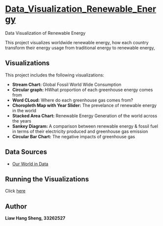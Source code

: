 # [Data_Visualization_Renewable_Energy](https://hangsheng0625.github.io/Data_Visualization_Renewable_Energy/)
Data Visualization of Renewable Energy

This project visualizes worldwide renewable energy, how each country transform their energy usage from traditional energy to renewable energy, 

## Visualizations

This project includes the following visualizations:

- **Stream Chart:** Global Fossil World Wide Consumption
- **Circular graph:** HWhat proportion of each greenhouse energy comes from
- **Word CLoud:** Where do each greenhouse gas comes from?
- **Choropleth Map with Year Slider:** The prevelance of renewable energy in the world
- **Stacked Area Chart:** Renewable Energy Generation of the world across the years
- **Sankey Diagram:** A comparison between renewable energy & fossil fuel in terms of their electricity produced and greenhouse gas emission
- **Circular Bar Chart:** The negative impacts of greenhouse gas

## Data Sources

- [Our World in Data](https://ourworldindata.org/)

## Running the Visualizations

Click [here](https://hangsheng0625.github.io/Data_Visualization_Renewable_Energy/)

## Author

**Liaw Hang Sheng, 33262527**
